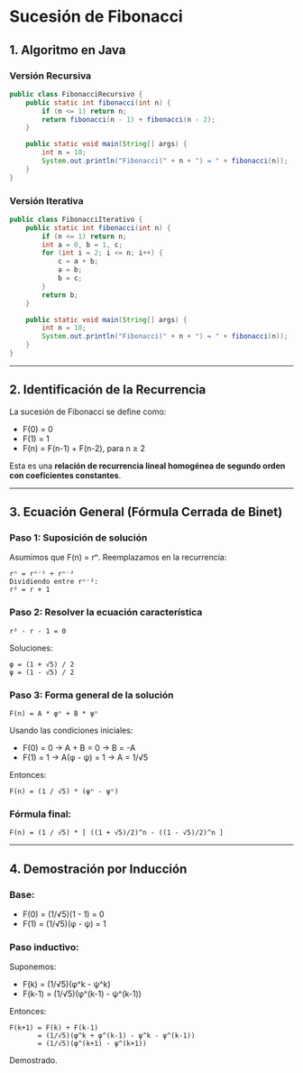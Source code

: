 # Sucesión de Fibonacci

## 1. Algoritmo en Java

### Versión Recursiva

```java
public class FibonacciRecursivo {
    public static int fibonacci(int n) {
        if (n <= 1) return n;
        return fibonacci(n - 1) + fibonacci(n - 2);
    }

    public static void main(String[] args) {
        int n = 10;
        System.out.println("Fibonacci(" + n + ") = " + fibonacci(n));
    }
}
```

### Versión Iterativa

```java
public class FibonacciIterativo {
    public static int fibonacci(int n) {
        if (n <= 1) return n;
        int a = 0, b = 1, c;
        for (int i = 2; i <= n; i++) {
            c = a + b;
            a = b;
            b = c;
        }
        return b;
    }

    public static void main(String[] args) {
        int n = 10;
        System.out.println("Fibonacci(" + n + ") = " + fibonacci(n));
    }
}
```

---

## 2. Identificación de la Recurrencia

La sucesión de Fibonacci se define como:

- F(0) = 0  
- F(1) = 1  
- F(n) = F(n-1) + F(n-2), para n ≥ 2

Esta es una **relación de recurrencia lineal homogénea de segundo orden con coeficientes constantes**.

---

## 3. Ecuación General (Fórmula Cerrada de Binet)

### Paso 1: Suposición de solución

Asumimos que F(n) = rⁿ. Reemplazamos en la recurrencia:

```
rⁿ = rⁿ⁻¹ + rⁿ⁻²  
Dividiendo entre rⁿ⁻²:  
r² = r + 1  
```

### Paso 2: Resolver la ecuación característica

```
r² - r - 1 = 0  
```

Soluciones:

```
φ = (1 + √5) / 2  
ψ = (1 - √5) / 2
```

### Paso 3: Forma general de la solución

```
F(n) = A * φⁿ + B * ψⁿ
```

Usando las condiciones iniciales:

- F(0) = 0 → A + B = 0 → B = -A  
- F(1) = 1 → A(φ - ψ) = 1 → A = 1/√5

Entonces:

```
F(n) = (1 / √5) * (φⁿ - ψⁿ)
```

### Fórmula final:

```
F(n) = (1 / √5) * [ ((1 + √5)/2)^n - ((1 - √5)/2)^n ]
```

---

## 4. Demostración por Inducción

### Base:

- F(0) = (1/√5)(1 - 1) = 0  
- F(1) = (1/√5)(φ - ψ) = 1

### Paso inductivo:

Suponemos:

- F(k) = (1/√5)(φ^k - ψ^k)  
- F(k-1) = (1/√5)(φ^(k-1) - ψ^(k-1))

Entonces:

```
F(k+1) = F(k) + F(k-1)  
       = (1/√5)(φ^k + φ^(k-1) - ψ^k - ψ^(k-1))  
       = (1/√5)(φ^(k+1) - ψ^(k+1))
```

Demostrado.
